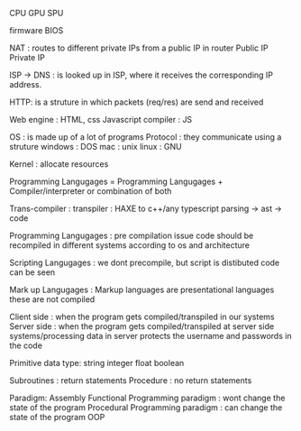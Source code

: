 CPU
GPU
SPU

firmware
BIOS


NAT : routes to different private IPs from a public IP in router
Public IP
Private IP

ISP -> DNS : is looked up in ISP, where it receives the corresponding IP address.

HTTP: is a struture in which packets (req/res) are send and received

Web engine : HTML, css
Javascript compiler : JS

OS : is made up of a lot of programs
Protocol : they communicate using a struture 
    windows : DOS
    mac : unix
    linux : GNU

Kernel : allocate resources

Programming Langugages = Programming Langugages + Compiler/interpreter or combination of both

Trans-compiler : transpiler : HAXE to c++/any typescript
    parsing -> ast -> code

Programming Langugages : pre compilation issue
    code should be recompiled in different systems according to os and architecture

Scripting Langugages : we dont precompile, but script is distibuted
    code can be seen

Mark up Langugages :
    Markup languages are presentational languages
    these are not compiled


Client side : when the program gets compiled/transpiled in our systems
Server side : when the program gets compiled/transpiled at server side systems/processing data in server
    protects the username and passwords in the code

Primitive data type:
    string
    integer
    float
    boolean

Subroutines : return statements
Procedure : no return statements


Paradigm:
    Assembly
    Functional Programming paradigm : wont change the state of the program
    Procedural Programming paradigm : can change the state of the program
    OOP